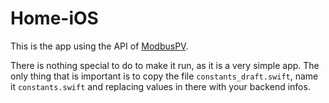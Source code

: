 # Home-iOS

This is the app using the API of [ModbusPV](https://github.com/klein-artur/ModbusPV).

There is nothing special to do to make it run, as it is a very simple app. The only thing that is important is to copy the file `constants_draft.swift`, name it `constants.swift` and replacing values in there with your backend infos.
